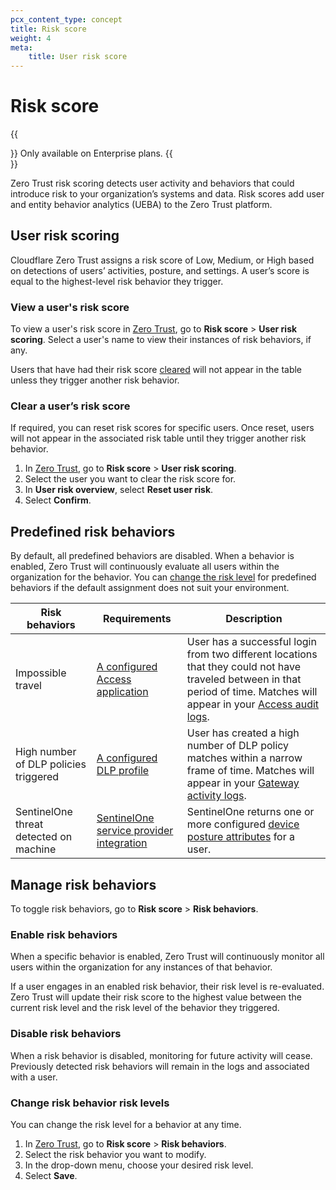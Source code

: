 ```yaml
---
pcx_content_type: concept
title: Risk score
weight: 4
meta:
    title: User risk score
---
```


# Risk score

{{<Aside type="note">}}
Only available on Enterprise plans.
{{</Aside>}}

Zero Trust risk scoring detects user activity and behaviors that could introduce risk to your organization’s systems and data. Risk scores add user and entity behavior analytics (UEBA) to the Zero Trust platform.

## User risk scoring

Cloudflare Zero Trust assigns a risk score of Low, Medium, or High based on detections of users’ activities, posture, and settings. A user’s score is equal to the highest-level risk behavior they trigger.

### View a user's risk score

To view a user's risk score in [Zero Trust](https://one.dash.cloudflare.com/), go to **Risk score** > **User risk scoring**. Select a user's name to view their instances of risk behaviors, if any.

Users that have had their risk score [cleared](#clear-a-users-risk-score) will not appear in the table unless they trigger another risk behavior.

### Clear a user’s risk score

If required, you can reset risk scores for specific users. Once reset, users will not appear in the associated risk table until they trigger another risk behavior.

1. In [Zero Trust](https://one.dash.cloudflare.com/), go to **Risk score** > **User risk scoring**.
2. Select the user you want to clear the risk score for.
3. In **User risk overview**, select **Reset user risk**.
4. Select **Confirm**.

## Predefined risk behaviors

By default, all predefined behaviors are disabled. When a behavior is enabled, Zero Trust will continuously evaluate all users within the organization for the behavior. You can [change the risk level](#change-risk-behavior-risk-levels) for predefined behaviors if the default assignment does not suit your environment.

| Risk behaviors                         | Requirements                                                                                                | Description                                                                                                                                                                                                            |
| -------------------------------------- | ----------------------------------------------------------------------------------------------------------- | ---------------------------------------------------------------------------------------------------------------------------------------------------------------------------------------------------------------------- |
| Impossible travel                      | [A configured Access application](/cloudflare-one/applications/)                                            | User has a successful login from two different locations that they could not have traveled between in that period of time. Matches will appear in your [Access audit logs](/cloudflare-one/insights/logs/audit-logs/). |
| High number of DLP policies triggered  | [A configured DLP profile](/cloudflare-one/policies/data-loss-prevention/dlp-profiles/)                     | User has created a high number of DLP policy matches within a narrow frame of time. Matches will appear in your [Gateway activity logs](/cloudflare-one/insights/logs/gateway-logs/).                                  |
| SentinelOne threat detected on machine | [SentinelOne service provider integration](/cloudflare-one/identity/devices/service-providers/sentinelone/) | SentinelOne returns one or more configured [device posture attributes](/cloudflare-one/identity/devices/service-providers/sentinelone/#device-posture-attributes) for a user.                                          |

## Manage risk behaviors

To toggle risk behaviors, go to **Risk score** > **Risk behaviors**.

### Enable risk behaviors

When a specific behavior is enabled, Zero Trust will continuously monitor all users within the organization for any instances of that behavior.

If a user engages in an enabled risk behavior, their risk level is re-evaluated. Zero Trust will update their risk score to the highest value between the current risk level and the risk level of the behavior they triggered.

### Disable risk behaviors

When a risk behavior is disabled, monitoring for future activity will cease. Previously detected risk behaviors will remain in the logs and associated with a user.

### Change risk behavior risk levels

You can change the risk level for a behavior at any time.

1. In [Zero Trust](https://one.dash.cloudflare.com/), go to **Risk score** > **Risk behaviors**.
2. Select the risk behavior you want to modify.
3. In the drop-down menu, choose your desired risk level.
4. Select **Save**.
